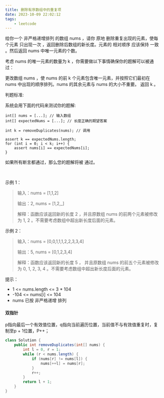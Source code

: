 ```yaml
---
title: 删除有序数组中的重复项
date: 2023-10-09 22:02:12
tags:
    - leetcode
---
```


给你一个 非严格递增排列 的数组 nums ，请你 原地 删除重复出现的元素，使每个元素 只出现一次 ，返回删除后数组的新长度。元素的 相对顺序 应该保持 一致 。然后返回 nums 中唯一元素的个数。

考虑 nums 的唯一元素的数量为 k ，你需要做以下事情确保你的题解可以被通过：

更改数组 nums ，使 nums 的前 k 个元素包含唯一元素，并按照它们最初在 nums 中出现的顺序排列。nums 的其余元素与 nums 的大小不重要。
返回 k 。

<!-- more -->

判题标准:

系统会用下面的代码来测试你的题解:


```
int[] nums = [...]; // 输入数组
int[] expectedNums = [...]; // 长度正确的期望答案

int k = removeDuplicates(nums); // 调用

assert k == expectedNums.length;
for (int i = 0; i < k; i++) {
    assert nums[i] == expectedNums[i];
}
```
如果所有断言都通过，那么您的题解将被 通过。

 

示例 1：

> 输入：nums = [1,1,2]
> 
> 输出：2, nums = [1,2,_]
> 
> 解释：函数应该返回新的长度 2 ，并且原数组 nums 的前两个元素被修改为 1, 2 。不需要考虑数组中超出新长度后面的元素。

示例 2：

> 输入：nums = [0,0,1,1,1,2,2,3,3,4]
> 
> 输出：5, nums = [0,1,2,3,4]
> 
> 解释：函数应该返回新的长度 5 ， 并且原数组 nums 的前五个元素被修改为 0, 1, 2, 3, 4 。不需要考虑数组中超出新长度后面的元素。
 

提示：

- 1 <= nums.length <= 3 * 104
- -104 <= nums[i] <= 104
- nums 已按 非严格递增 排列


#### 双指针

p指向最后一个有效值位置，q指向当前遍历位置，当前值不与有效值重复时，复制至p + 1位置，P++；

``` Java
class Solution {
    public int removeDuplicates(int[] nums) {
        int l = 0, r = 1;
        while (r < nums.length) {
            if (nums[r] != nums[l]) {
                nums[++l] = nums[r];
            }
            r++;
        }
        return l + 1;
    }
}
```